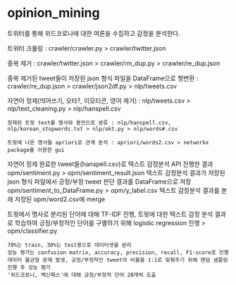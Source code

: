 # opinion_mining
트위터를 통해 위드코로나에 대한 여론을 수집하고 감정을 분석한다.


트위터 크롤링 : crawler/crawler.py > crawler/twitter.json

중복 제거 : crawler/twitter.json > crawler/rm_dup.py > crawler/re_dup.json

중복 제거된 tweet들이 저장된 json 형식 파일을 DataFrame으로 형변환 : crawler/re_dup.json > crawler/json2df.py > nlp/tweets.csv


자연어 정제(띄어쓰기, 오타?, 이모티콘, 영어 제거) : nlp/tweets.csv > nlp/text_cleaning.py > nlp/hanspell.csv


    정제된 트윗 text를 명사와 용언으로 분류 : nlp/hanspell.csv, nlp/korean_stopwords.txt > nlp/okt.py > nlp/words#.csv

    트윗에 나온 명사들 apriori로 관계 분석 : apriori/words2.csv > networkx package를 이용한 gui


자연어 정제 완료한 tweet들(hanspell.csv)로 텍스트 감정분석 API 진행한 결과 
    opm/sentiment.py > opm/sentiment_result.json
텍스트 감정분석 결과가 저장된 json 형식 파일에서 긍정/부정 tweet 판단 결과를 DataFrame으로 저장 
    opm/sentiment_to_DataFrame.py > opm/y_label.csv
    텍스트 감정분석 결과를 본래 저장된 opm/word2.csv에 merge


트윗에서 명사로 분리된 단어에 대해 TF-IDF 진행, 트윗에 대한 텍스트 감정 분석 결과로 학습하여 
긍정/부정적인 단어를 구별하기 위해 logistic regression 진행 
    > opm/classifier.py

    70%는 train, 30%는 test용으로 데이터셋을 분리
    성능 평가는 confusion matrix, accuracy, precision, recall, F1-score로 진행
    데이터 불균형 문제 발생, 긍정/부정적인 tweet의 비율을 1:1로 맞춰주기 위해 랜덤 샘플링 진행 후 성능 평가
    '위드코로나, 백신패스'에 대해 긍정/부정적 단어 20개씩 도출 







